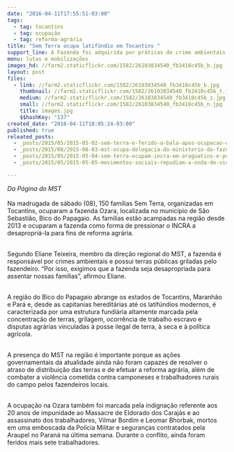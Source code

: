 ```yaml
---
date: "2016-04-11T17:55:51-03:00"
tags:
  - tag: tocantins
  - tag: ocupação
  - tag: reforma-agrária
title: "Sem Terra ocupa latifúndio em Tocantins "
support_line: A Fazenda foi adquirida por práticas de crime ambientais e grilagem
menu: lutas e mobilizações
images_hd: //farm2.staticflickr.com/1582/26103834540_fb3410c45b_b.jpg
layout: post
files:
  - link: //farm2.staticflickr.com/1582/26103834540_fb3410c45b_b.jpg
    thumbnail: //farm2.staticflickr.com/1582/26103834540_fb3410c45b_t.jpg
    medium: //farm2.staticflickr.com/1582/26103834540_fb3410c45b_z.jpg
    small: //farm2.staticflickr.com/1582/26103834540_fb3410c45b_n.jpg
    title: images.jpg
    $$hashKey: "137"
created_date: "2016-04-11T18:05:24-03:00"
published: true
releated_posts:
  - _posts/2015/05/2015-05-02-sem-terra-e-ferido-a-bala-apos-ocupacao-de-um-latifundio-grilado-em-to.md
  - _posts/2015/08/2015-08-03-mst-ocupa-delegacia-do-ministerio-da-fazenda-em-curitiba.md
  - _posts/2015/05/2015-05-04-sem-terra-ocupam-incra-em-araguatins-e-pedem-fim-da-violencia-no-campo.md
  - _posts/2015/05/2015-05-05-movimentos-sociais-repudiam-a-onda-de-violencia-no-campo-em-tocantins.md

---
```

<p><em>Da P&aacute;gina do MST&nbsp;</em><br />
<br />
Na madrugada de s&aacute;bado (08), 150 fam&iacute;lias Sem Terra, organizadas em Tocantins, ocuparam a fazenda Ozara, localizada no munic&iacute;pio de S&atilde;o Sebasti&atilde;o, Bico do Papagaio. As fam&iacute;lias est&atilde;o acampadas na regi&atilde;o desde 2013 e ocuparam a fazenda como forma de pressionar o INCRA a desapropri&aacute;-la para fins de reforma agr&aacute;ria.</p>

<p><br />
Segundo Eliane Teixeira, membro da dire&ccedil;&atilde;o regional do MST, a fazenda &eacute; respons&aacute;vel por crimes ambientais e possui terras p&uacute;blicas griladas pelo fazendeiro. &ldquo;Por isso, exigimos que a fazenda seja desapropriada para assentar nossas fam&iacute;lias&rdquo;, afirmou&nbsp;Eliane.&nbsp;</p>

<p><br />
A regi&atilde;o do Bico do Papagaio abrange os estados de Tocantins, Maranh&atilde;o e Par&aacute; e, desde as capitanias heredit&aacute;rias at&eacute; os latif&uacute;ndios modernos, &eacute; caracterizada por uma estrutura fundi&aacute;ria altamente marcada pela concentra&ccedil;&atilde;o de terras, grilagem, ocorr&ecirc;ncia de trabalho escravo e disputas agr&aacute;rias vinculadas &agrave; posse ilegal de terra, &agrave; seca e&nbsp;&agrave; pol&iacute;tica agr&iacute;cola.</p>

<p><br />
A presen&ccedil;a do MST na regi&atilde;o &eacute; importante porque as a&ccedil;&otilde;es governamentais da atualidade ainda n&atilde;o foram capazes de resolver o atraso de distribui&ccedil;&atilde;o das terras e de efetuar a reforma agr&aacute;ria, al&eacute;m de combater a viol&ecirc;ncia cometida contra camponeses e trabalhadores rurais do campo pelos fazendeiros locais.&nbsp;</p>

<p><br />
A ocupa&ccedil;&atilde;o na Ozara tamb&eacute;m foi marcada pela indigna&ccedil;&atilde;o referente aos 20 anos de impunidade ao Massacre de Eldorado dos Caraj&aacute;s e ao assassinato dos trabalhadores, Vilmar Bordim e Leomar Bhorbak, mortos em uma emboscada da Pol&iacute;cia Militar e seguran&ccedil;as contratados pela Araupel no Paran&aacute; na &uacute;ltima semana. Durante o conflito, ainda foram feridos mais sete trabalhadores.</p>

<p>&nbsp;</p>
